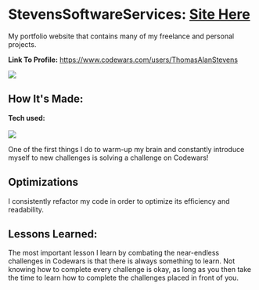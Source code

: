 # StevensSoftwareServices: [Site Here](https://stevenssoftwareservices.com/)
 
My portfolio website that contains many of my freelance and personal projects.

**Link To Profile:** https://www.codewars.com/users/ThomasAlanStevens

<img src="imgs/kataProgress.PNG">

## How It's Made:

**Tech used:**
<br></br>
<img src="imgs/javascript-illustration.jpeg">

One of the first things I do to warm-up my brain and constantly introduce myself to new challenges is solving a challenge on Codewars! 

## Optimizations

I consistently refactor my code in order to optimize its efficiency and readability.

## Lessons Learned:

The most important lesson I learn by combating the near-endless challenges in Codewars is that there is always something to learn. Not knowing how to complete every challenge is okay, as long as you then take the time to learn how to complete the challenges placed in front of you.
